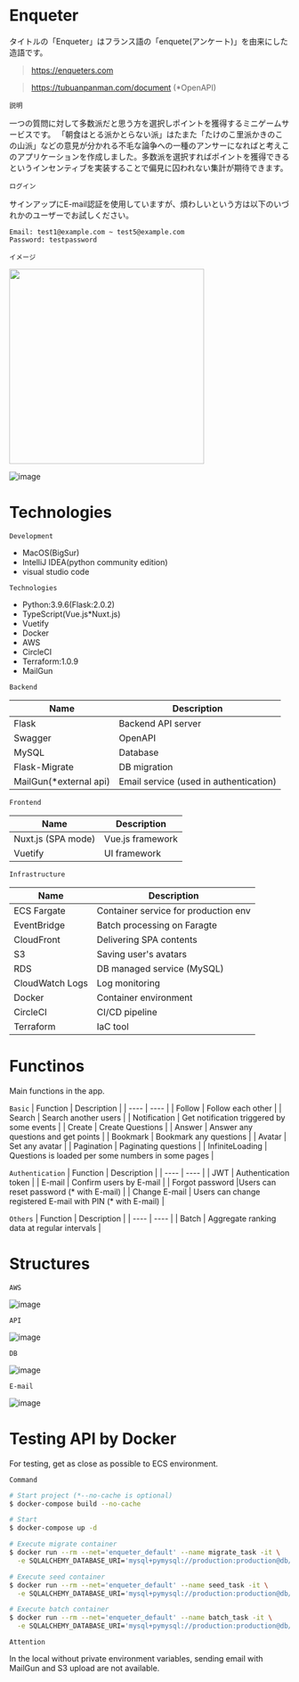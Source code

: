# Enqueter
タイトルの「Enqueter」はフランス語の「enquete(アンケート)」を由来にした造語です。

> https://enqueters.com

> https://tubuanpanman.com/document (*OpenAPI)


`説明`

  一つの質問に対して多数派だと思う方を選択しポイントを獲得するミニゲームサービスです。
「朝食はとる派かとらない派」はたまた「たけのこ里派かきのこの山派」などの意見が分かれる不毛な論争への一種のアンサーになればと考えこのアプリケーションを作成しました。多数派を選択すればポイントを獲得できるというインセンティブを実装することで偏見に囚われない集計が期待できます。

`ログイン`

サインアップにE-mail認証を使用していますが、煩わしいという方は以下のいづれかのユーザーでお試しください。
```
Email: test1@example.com ~ test5@example.com
Password: testpassword 
```

`イメージ`

<img src="images/sample-1.jpg" width="350">

![image](images/sample-2.png)


# Technologies

`Development`
* MacOS(BigSur)
* IntelliJ IDEA(python community edition)
* visual studio code

`Technologies`

* Python:3.9.6(Flask:2.0.2)
* TypeScript(Vue.js*Nuxt.js)
* Vuetify
* Docker
* AWS
* CircleCI
* Terraform:1.0.9
* MailGun

`Backend`

|  Name  |  Description  |
| ---- | ---- |
|  Flask  | Backend API server |
|  Swagger  | OpenAPI |
|  MySQL  | Database  |
|  Flask-Migrate  | DB migration  |
|  MailGun(*external api)  | Email service (used in authentication)  |

`Frontend`

|  Name  |  Description  |
| ---- | ---- |
|  Nuxt.js (SPA mode)  | Vue.js framework  |
|  Vuetify  | UI framework |

`Infrastructure`

|  Name  |  Description  |
| ---- | ---- |
|  ECS Fargate  | Container service for production env |
|  EventBridge | Batch processing on Faragte  |
|  CloudFront  | Delivering SPA contents  |
|  S3  | Saving user's avatars|
|  RDS  | DB managed service (MySQL)  |
|  CloudWatch Logs  | Log monitoring  |
|  Docker  | Container environment |
|  CircleCI  | CI/CD pipeline |
|  Terraform  | IaC tool |

# Functinos
Main functions in the app.

`Basic`
| Function | Description |
| ---- | ---- |
| Follow | Follow each other |
| Search | Search another users |
| Notification | Get notification triggered by some events |
|  Create | Create Questions |
|  Answer | Answer any questions and get points |
|  Bookmark | Bookmark any questions |
|  Avatar | Set any avatar |
|  Pagination | Paginating questions |
|  InfiniteLoading | Questions is loaded per some numbers in some pages |

`Authentication`
|  Function  |  Description  |
| ---- | ---- |
| JWT | Authentication token |
| E-mail | Confirm users by E-mail |
| Forgot password |Users can reset password (* with E-mail) |
| Change E-mail | Users can change registered E-mail with PIN (* with E-mail) |

`Others`
|  Function  |  Description  |
| ---- | ---- |
| Batch | Aggregate ranking data at regular intervals |

# Structures

`AWS`

![image](images/aws-structure.png)

`API`

![image](images/api-structure.png)

`DB`

![image](images/db-structure.png)

`E-mail`

![image](images/email-sample.png)



# Testing API by Docker

For testing, get as close as possible to ECS environment.

`Command`

```bash
# Start project (*--no-cache is optional)
$ docker-compose build --no-cache

# Start
$ docker-compose up -d

# Execute migrate container 
$ docker run --rm --net='enqueter_default' --name migrate_task -it \
  -e SQLALCHEMY_DATABASE_URI='mysql+pymysql://production:production@db/production?charset=utf8mb4' enqueter_api flask db upgrade

# Execute seed container 
$ docker run --rm --net='enqueter_default' --name seed_task -it \
  -e SQLALCHEMY_DATABASE_URI='mysql+pymysql://production:production@db/production?charset=utf8mb4' enqueter_api sh shell/seed.sh

# Execute batch container
$ docker run --rm --net='enqueter_default' --name batch_task -it \
  -e SQLALCHEMY_DATABASE_URI='mysql+pymysql://production:production@db/production?charset=utf8mb4' enqueter_api sh shell/batch.sh
```

`Attention`

In the local without private environment variables, sending email with MailGun and S3 upload are not available.